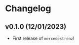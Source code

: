 # Changelog

<!--next-version-placeholder-->

## v0.1.0 (12/01/2023)

- First release of `mercedestrenz`!
